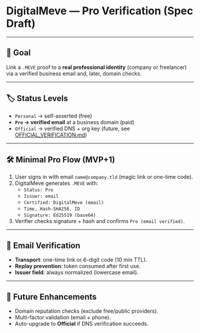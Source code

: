 # DigitalMeve — Pro Verification (Spec Draft)

---

## 🎯 Goal
Link a `.MEVE` proof to a **real professional identity** (company or freelancer) via a verified business email and, later, domain checks.

---

## 🏷 Status Levels
- `Personal` → self-asserted (free)  
- **`Pro` → verified email** at a business domain (paid)  
- `Official` → verified DNS + org key (future, see [OFFICIAL_VERIFICATION.md](./OFFICIAL_VERIFICATION.md))  

---

## 🛠 Minimal Pro Flow (MVP+1)
1. User signs in with email `name@company.tld` (magic link or one-time code).  
2. DigitalMeve generates `.MEVE` with:  
   - `Status: Pro`  
   - `Issuer: email`  
   - `Certified: DigitalMeve (email)`  
   - `Time, Hash-SHA256, ID`  
   - `Signature: Ed25519 (base64)`  
3. Verifier checks signature + hash and confirms `Pro (email verified)`.  

---

## 📧 Email Verification
- **Transport**: one-time link or 6-digit code (10 min TTL).  
- **Replay prevention**: token consumed after first use.  
- **Issuer field**: always normalized (lowercase email).  

---

## 🔮 Future Enhancements
- Domain reputation checks (exclude free/public providers).  
- Multi-factor validation (email + phone).  
- Auto-upgrade to **Official** if DNS verification succeeds.
